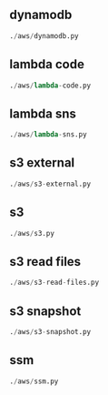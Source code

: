 
## dynamodb
```python
./aws/dynamodb.py
```


## lambda code
```python
./aws/lambda-code.py
```


## lambda sns
```python
./aws/lambda-sns.py
```


## s3 external
```python
./aws/s3-external.py
```


## s3
```python
./aws/s3.py
```


## s3 read files
```python
./aws/s3-read-files.py
```


## s3 snapshot
```python
./aws/s3-snapshot.py
```


## ssm
```python
./aws/ssm.py
```

